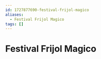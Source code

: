 ```yaml
---
id: 1727877690-festival-frijol-magico
aliases:
  - Festival Frijol Magico
tags: []
---
```


# Festival Frijol Magico
